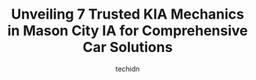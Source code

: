---
layout: ampstory
image: https://images.unsplash.com/photo-1582834202430-ddcd18987a61?ixlib=rb-4.0.3&ixid=MnwxMjA3fDB8MHxwaG90by1wYWdlfHx8fGVufDB8fHx8&auto=format&fit=crop&w=640&h=853&q=80
author: techidn
featured: false
description: If youre in need of trustworthy and skilled KIA Mechanic in Mason City IA, USA, youll be pleased to discover the 7 best KIA Mechanic in town. Their expertise and commitment to customer sat
title: Unveiling 7 Trusted KIA Mechanics in Mason City IA for Comprehensive Car Solutions
cover:
   title: Unveiling 7 Trusted KIA Mechanics in Mason City IA for Comprehensive Car Solutions
   subtitle: Rickpate
   background: https://images.unsplash.com/photo-1582834202430-ddcd18987a61?ixlib=rb-4.0.3&ixid=MnwxMjA3fDB8MHxwaG90by1wYWdlfHx8fGVufDB8fHx8&auto=format&fit=crop&w=640&h=853&q=80

pages: 
 - layout: thirds
   top: <h1>#1 Hosmer Honda</h1>
   bottom: "<p>Joe Starr is an amazing sales consultant, he help me a lot with my newly purchased 2023 Honda CRV. If your looking to get new or used car, I highly recommend this guy. Th</p>"
   background: https://www.knot35.com/toplist/wp-content/uploads/2023/06/best-kia-mechanic-1-in-mason-city-ia-1685841428.jpeg
   backgroundblur: true
 - layout: thirds
   top: <h1>#2 Advance Auto Parts</h1>
   bottom: "<p>2701 4th St SW, Mason City, IA 50401, United States</p>"
   background: https://www.knot35.com/toplist/wp-content/uploads/2023/06/best-kia-mechanic-2-in-mason-city-ia-1685841428.jpeg
   cta:
      link: https://www.knot35.com/toplist/unveiling-7-trusted-kia-mechanics-in-mason-city-ia-for-comprehensive-car-solutions/
      text: Unveiling 7 Trusted KIA Mechanics in Mason City IA for Comprehensive Car Solutions
 - layout: thirds
   top: <h1>#3 Jeffrey Auto Repair Service</h1>
   bottom: "<p>2071 15th St SW, Mason City, IA 50401, United States</p>"
   background: https://www.knot35.com/toplist/wp-content/uploads/2023/06/best-kia-mechanic-3-in-mason-city-ia-1685841429.jpeg
   cta:
      link: https://www.knot35.com/toplist/unveiling-7-trusted-kia-mechanics-in-mason-city-ia-for-comprehensive-car-solutions/
      text: Unveiling 7 Trusted KIA Mechanics in Mason City IA for Comprehensive Car Solutions
 - layout: thirds
   top: <h1>#4 Walmart Auto Care Centers</h1>
   bottom: "<p>4151 4th St SW, Mason City, IA 50401, United States</p>"
   background: https://images.unsplash.com/photo-1534312527009-56c7016453e6?ixlib=rb-4.0.3&ixid=MnwxMjA3fDB8MHxwaG90by1wYWdlfHx8fGVufDB8fHx8&auto=format&fit=crop&w=640&h=853&q=80
   cta:
      link: https://www.knot35.com/toplist/unveiling-7-trusted-kia-mechanics-in-mason-city-ia-for-comprehensive-car-solutions/
      text: Unveiling 7 Trusted KIA Mechanics in Mason City IA for Comprehensive Car Solutions
 - layout: thirds
   top: <h1>#5 Scottys Auto Service</h1>
   bottom: "<p>1103 N Federal Ave, Mason City, IA 50401, United States</p>"
   background: https://images.unsplash.com/photo-1549241520-425e3dfc01cb?ixlib=rb-4.0.3&ixid=MnwxMjA3fDB8MHxwaG90by1wYWdlfHx8fGVufDB8fHx8&auto=format&fit=crop&w=640&h=853&q=80
   cta:
      link: https://www.knot35.com/toplist/unveiling-7-trusted-kia-mechanics-in-mason-city-ia-for-comprehensive-car-solutions/
      text: Unveiling 7 Trusted KIA Mechanics in Mason City IA for Comprehensive Car Solutions
 - layout: thirds
   top: <h1>#6 Overdrive Auto</h1>
   bottom: "<p>200 19th St SW, Mason City, IA 50401, United States</p>"
   background: https://images.unsplash.com/photo-1615749413727-825b59a857b5?ixlib=rb-4.0.3&ixid=MnwxMjA3fDB8MHxwaG90by1wYWdlfHx8fGVufDB8fHx8&auto=format&fit=crop&w=640&h=853&q=80
   cta:
      link: https://www.knot35.com/toplist/unveiling-7-trusted-kia-mechanics-in-mason-city-ia-for-comprehensive-car-solutions/
      text: Unveiling 7 Trusted KIA Mechanics in Mason City IA for Comprehensive Car Solutions
 - layout: thirds
   top: <h1>#7 Charlies Auto Repair</h1>
   bottom: "<p>818 S Federal Ave, Mason City, IA 50401, United States</p>"
   background: https://images.unsplash.com/photo-1489694553447-4c9339da310d?ixlib=rb-4.0.3&ixid=MnwxMjA3fDB8MHxwaG90by1wYWdlfHx8fGVufDB8fHx8&auto=format&fit=crop&w=640&h=853&q=80
   cta:
      link: https://www.knot35.com/toplist/unveiling-7-trusted-kia-mechanics-in-mason-city-ia-for-comprehensive-car-solutions/
      text: Unveiling 7 Trusted KIA Mechanics in Mason City IA for Comprehensive Car Solutions
 - layout: thirds
   middle: Continue reading...
   background: https://images.unsplash.com/photo-1553949345-eb786bb3f7ba?ixlib=rb-4.0.3&ixid=MnwxMjA3fDB8MHxwaG90by1wYWdlfHx8fGVufDB8fHx8&auto=format&fit=crop&w=640&h=853&q=80
   cta:
      link: https://www.knot35.com/toplist/unveiling-7-trusted-kia-mechanics-in-mason-city-ia-for-comprehensive-car-solutions/
      text: Unveiling 7 Trusted KIA Mechanics in Mason City IA for Comprehensive Car Solutions
      
---
